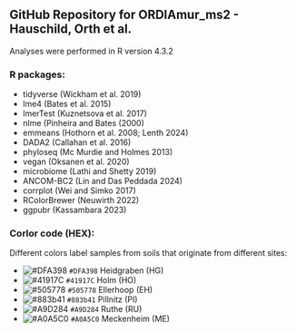 ## GitHub Repository for ORDIAmur_ms2 - Hauschild, Orth et al. 
Analyses were performed in R version 4.3.2
### R packages:
- tidyverse (Wickham et al. 2019)
- lme4 (Bates et al. 2015)
- lmerTest (Kuznetsova et al. 2017)
- nlme (Pinheira and Bates (2000)
- emmeans (Hothorn et al. 2008; Lenth 2024)
- DADA2 (Callahan et al. 2016)
- phyloseq (Mc Murdie and Holmes 2013)
- vegan (Oksanen et al. 2020)
- microbiome (Lathi and Shetty 2019)
- ANCOM-BC2 (Lin and Das Peddada 2024)
- corrplot (Wei and Simko 2017)
- RColorBrewer (Neuwirth 2022)
- ggpubr (Kassambara 2023)

### Corlor code (HEX):
Different colors label samples from soils that originate from different sites: 
- ![#DFA398](https://placehold.co/15x15/DFA398/DFA398.png) `#DFA398` Heidgraben (HG)
- ![#41917C](https://placehold.co/15x15/41917C/41917C.png) `#41917C` Holm (HO)
- ![#505778](https://placehold.co/15x15/505778/505778.png) `#505778` Ellerhoop (EH)
- ![#883b41](https://placehold.co/15x15/883b41/883b41.png) `#883b41` Pillnitz (PI)
- ![#A9D284](https://placehold.co/15x15/A9D284/A9D284.png) `#A9D284` Ruthe (RU)
- ![#A0A5C0](https://placehold.co/15x15/A0A5C0/A0A5C0.png) `#A0A5C0` Meckenheim (ME)


